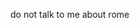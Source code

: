do not talk to me about rome

<!---
shuthecklarge/shuthecklarge is a ✨ special ✨ repository because its `README.md` (this file) appears on your GitHub profile.
You can click the Preview link to take a look at your changes.
--->
